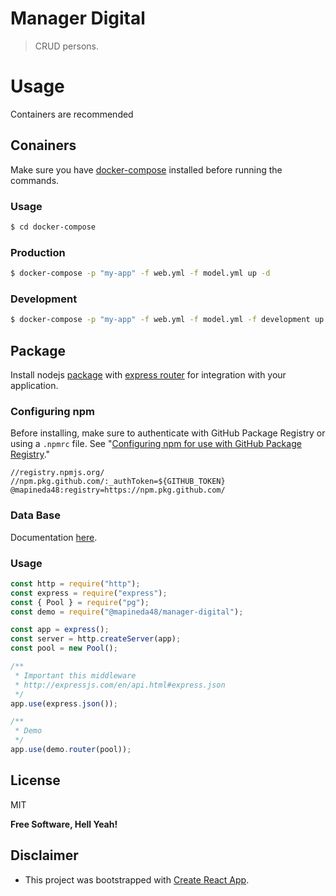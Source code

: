 # Manager Digital

> CRUD persons.

# Usage

Containers are recommended

## Conainers

Make sure you have [docker-compose](https://docs.docker.com/compose/) installed before running the commands.

### Usage

```bash
$ cd docker-compose
```

### Production

```bash
$ docker-compose -p "my-app" -f web.yml -f model.yml up -d
```

### Development

```bash
$ docker-compose -p "my-app" -f web.yml -f model.yml -f development up
```

## Package

Install nodejs [package](https://docs.npmjs.com/cli/v7/commands/npm-install) with [express router](https://github.com/expressjs/express) for integration with your application.

### Configuring npm

Before installing, make sure to authenticate with GitHub Package Registry or using a `.npmrc` file. See "[Configuring npm for use with GitHub Package Registry](https://help.github.com/en/articles/configuring-npm-for-use-with-github-package-registry#authenticating-to-github-package-registry)."

```
//registry.npmjs.org/
//npm.pkg.github.com/:_authToken=${GITHUB_TOKEN}
@mapineda48:registry=https://npm.pkg.github.com/
```

### Data Base

Documentation [here](./model/README.md).

### Usage

```js
const http = require("http");
const express = require("express");
const { Pool } = require("pg");
const demo = require("@mapineda48/manager-digital");

const app = express();
const server = http.createServer(app);
const pool = new Pool();

/**
 * Important this middleware
 * http://expressjs.com/en/api.html#express.json
 */
app.use(express.json());

/**
 * Demo
 */
app.use(demo.router(pool));
```

## License

MIT

**Free Software, Hell Yeah!**

## Disclaimer

- This project was bootstrapped with [Create React App](https://github.com/facebook/create-react-app).